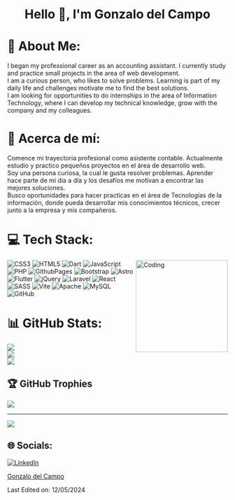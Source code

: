 <h1 align="center">Hello 👋, I'm Gonzalo del Campo </h1>

# 💫 About Me:
I began my professional career as an accounting assistant. I currently study and practice small projects in the area of ​​web development.<br>
I am a curious person, who likes to solve problems. Learning is part of my daily life and challenges motivate me to find the best solutions.<br>
I am looking for opportunities to do internships in the area of ​​Information Technology, where I can develop my technical knowledge, grow with the company and my colleagues.

# 💫 Acerca de mí:
Comence mi trayectoria profesional como asistente contable. Actualmente estudio y practico pequeños proyectos en el área de desarrollo web.<br>Soy una persona curiosa, la cual le gusta resolver problemas. Aprender hace parte de mi día a día y los desafíos me motivan a encontrar las mejores soluciones.<br>Busco oportunidades para hacer practicas en el área de Tecnologías de la información, donde pueda desarrollar mis conocimientos técnicos, crecer junto a la empresa y mis compañeros.



# 💻 Tech Stack:

<img align="right" alt="Coding" width="210" src="https://i.pinimg.com/originals/81/17/8b/81178b47a8598f0c81c4799f2cdd4057.gif">

![CSS3](https://img.shields.io/badge/css3-%231572B6.svg?style=for-the-badge&logo=css3&logoColor=white) ![HTML5](https://img.shields.io/badge/html5-%23E34F26.svg?style=for-the-badge&logo=html5&logoColor=white) ![Dart](https://img.shields.io/badge/dart-%230175C2.svg?style=for-the-badge&logo=dart&logoColor=white) ![JavaScript](https://img.shields.io/badge/javascript-%23323330.svg?style=for-the-badge&logo=javascript&logoColor=%23F7DF1E) ![PHP](https://img.shields.io/badge/php-%23777BB4.svg?style=for-the-badge&logo=php&logoColor=white) ![GithubPages](https://img.shields.io/badge/github%20pages-121013?style=for-the-badge&logo=github&logoColor=white) ![Bootstrap](https://img.shields.io/badge/bootstrap-%238511FA.svg?style=for-the-badge&logo=bootstrap&logoColor=white) ![Astro](https://img.shields.io/badge/astro-%232C2052.svg?style=for-the-badge&logo=astro&logoColor=white) ![Flutter](https://img.shields.io/badge/Flutter-%2302569B.svg?style=for-the-badge&logo=Flutter&logoColor=white) ![jQuery](https://img.shields.io/badge/jquery-%230769AD.svg?style=for-the-badge&logo=jquery&logoColor=white) ![Laravel](https://img.shields.io/badge/laravel-%23FF2D20.svg?style=for-the-badge&logo=laravel&logoColor=white) ![React](https://img.shields.io/badge/react-%2320232a.svg?style=for-the-badge&logo=react&logoColor=%2361DAFB) ![SASS](https://img.shields.io/badge/SASS-hotpink.svg?style=for-the-badge&logo=SASS&logoColor=white) ![Vite](https://img.shields.io/badge/vite-%23646CFF.svg?style=for-the-badge&logo=vite&logoColor=white) ![Apache](https://img.shields.io/badge/apache-%23D42029.svg?style=for-the-badge&logo=apache&logoColor=white) ![MySQL](https://img.shields.io/badge/mysql-4479A1.svg?style=for-the-badge&logo=mysql&logoColor=white) ![GitHub](https://img.shields.io/badge/github-%23121011.svg?style=for-the-badge&logo=github&logoColor=white)


# 📊 GitHub Stats:
![](https://github-readme-stats.vercel.app/api?username=GonzalodelCampoDev&theme=vue-dark&hide_border=false&include_all_commits=false&count_private=false)<br/>
![](https://github-readme-streak-stats.herokuapp.com/?user=GonzalodelCampoDev&theme=vue-dark&hide_border=false)<br/>
![](https://github-readme-stats.vercel.app/api/top-langs/?username=GonzalodelCampoDev&theme=vue-dark&hide_border=false&include_all_commits=false&count_private=false&layout=compact)

## 🏆 GitHub Trophies
![](https://github-profile-trophy.vercel.app/?username=GonzalodelCampoDev&theme=radical&no-frame=false&no-bg=true&margin-w=4)



---
[![](https://visitcount.itsvg.in/api?id=GonzalodelCampoDev&icon=0&color=0)](https://visitcount.itsvg.in)



## 🌐 Socials:
[![LinkedIn](https://img.shields.io/badge/LinkedIn-%230077B5.svg?logo=linkedin&logoColor=white)](https://linkedin.com/in/https://www.linkedin.com/in/gonzalo-del-campo/) 


[Gonzalo del Campo](https://github.com/G0NZADC)

Last Edited on: 12/05/2024

<!-- Proudly created with GPRM ( https://gprm.itsvg.in ) -->
